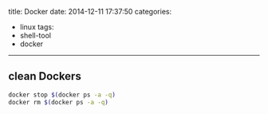 title: Docker
date: 2014-12-11 17:37:50
categories:
- linux
tags:
- shell-tool
- docker
---

## clean Dockers

```sh
docker stop $(docker ps -a -q)
docker rm $(docker ps -a -q)
```
